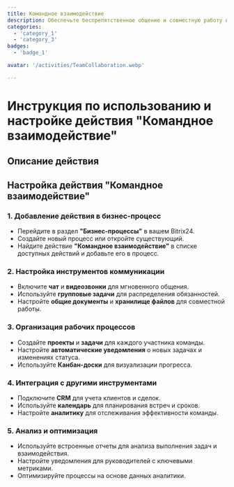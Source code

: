 ```yaml
---
title: Командное взаимодействие
description: Обеспечьте беспрепятственное общение и совместную работу в вашей команде.
categories: 
  - 'category_1'
  - 'category_3'
badges: 
  - 'badge_1'

avatar: '/activities/TeamCollaboration.webp'

---
```

# Инструкция по использованию и настройке действия "Командное взаимодействие"

## Описание действия

## **Настройка действия "Командное взаимодействие"**

### 1. Добавление действия в бизнес-процесс
- Перейдите в раздел **"Бизнес-процессы"** в вашем Bitrix24.
- Создайте новый процесс или откройте существующий.
- Найдите действие **"Командное взаимодействие"** в списке доступных действий и добавьте его в процесс.

### 2. Настройка инструментов коммуникации
- Включите **чат** и **видеозвонки** для мгновенного общения.
- Используйте **групповые задачи** для распределения обязанностей.
- Настройте **общие документы** и **хранилище файлов** для совместной работы.

### 3. Организация рабочих процессов
- Создайте **проекты** и **задачи** для каждого участника команды.
- Настройте **автоматические уведомления** о новых задачах и изменениях статуса.
- Используйте **Канбан-доски** для визуализации прогресса.

### 4. Интеграция с другими инструментами
- Подключите **CRM** для учета клиентов и сделок.
- Используйте **календарь** для планирования встреч и сроков.
- Настройте **аналитику** для отслеживания эффективности команды.

### 5. Анализ и оптимизация
- Используйте встроенные отчеты для анализа выполнения задач и взаимодействия.
- Настройте уведомления для руководителей с ключевыми метриками.
- Оптимизируйте процессы на основе данных аналитики.